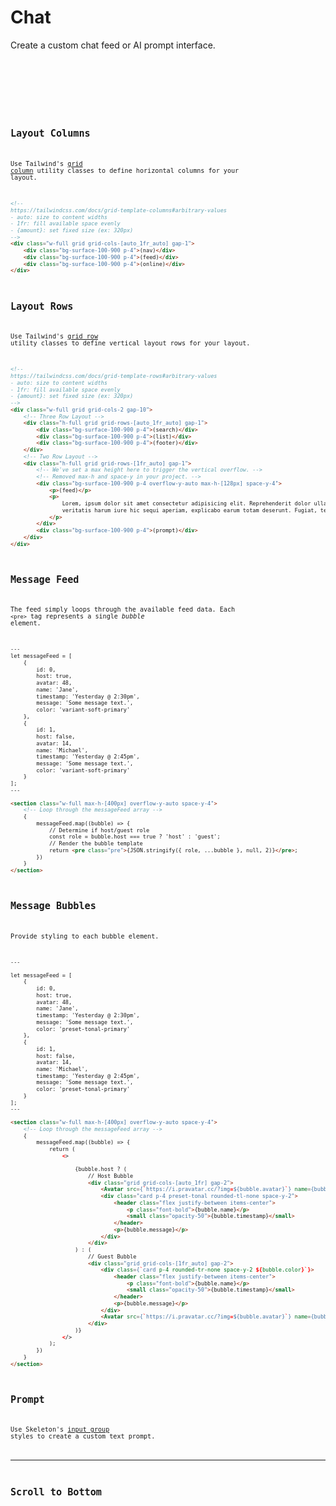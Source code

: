 # Chat
Create a custom chat feed or AI prompt interface.

<Preview client:visible>
	<Fragment slot="preview">
		<Example client:visible />
	</Fragment>
	<Fragment slot="codeReact">
		<Code code={`Coming soon...`} lang="tsx" />
	</Fragment>
	<Fragment slot="codeSvelte">
		<Code code={ExampleRaw} lang="svelte" />
	</Fragment>
</Preview>

## Layout Columns

Use Tailwind's [grid column](https://tailwindcss.com/docs/grid-template-columns) utility classes to define horizontal columns for your layout.

```html
<!--
https://tailwindcss.com/docs/grid-template-columns#arbitrary-values
- auto: size to content widths
- 1fr: fill available space evenly
- {amount}: set fixed size (ex: 320px)
-->
<div class="w-full grid grid-cols-[auto_1fr_auto] gap-1">
	<div class="bg-surface-100-900 p-4">(nav)</div>
	<div class="bg-surface-100-900 p-4">(feed)</div>
	<div class="bg-surface-100-900 p-4">(online)</div>
</div>

```

## Layout Rows

Use Tailwind's [grid row](https://tailwindcss.com/docs/grid-template-rows) utility classes to define vertical layout rows for your layout.

```html
<!--
https://tailwindcss.com/docs/grid-template-rows#arbitrary-values
- auto: size to content widths
- 1fr: fill available space evenly
- {amount}: set fixed size (ex: 320px)
-->
<div class="w-full grid grid-cols-2 gap-10">
	<!-- Three Row Layout -->
	<div class="h-full grid grid-rows-[auto_1fr_auto] gap-1">
		<div class="bg-surface-100-900 p-4">(search)</div>
		<div class="bg-surface-100-900 p-4">(list)</div>
		<div class="bg-surface-100-900 p-4">(footer)</div>
	</div>
	<!-- Two Row Layout -->
	<div class="h-full grid grid-rows-[1fr_auto] gap-1">
		<!-- We've set a max height here to trigger the vertical overflow. -->
		<!-- Removed max-h and space-y in your project. -->
		<div class="bg-surface-100-900 p-4 overflow-y-auto max-h-[128px] space-y-4">
			<p>(feed)</p>
			<p>
				Lorem, ipsum dolor sit amet consectetur adipisicing elit. Reprehenderit dolor ullam, qui et itaque quam distinctio dicta nostrum
				veritatis harum iure hic sequi aperiam, explicabo earum totam deserunt. Fugiat, temporibus.
			</p>
		</div>
		<div class="bg-surface-100-900 p-4">(prompt)</div>
	</div>
</div>

```

## Message Feed

The feed simply loops through the available feed data. Each `<pre>` tag represents a single _bubble_ element.

```html
---
let messageFeed = [
	{
		id: 0,
		host: true,
		avatar: 48,
		name: 'Jane',
		timestamp: 'Yesterday @ 2:30pm',
		message: 'Some message text.',
		color: 'variant-soft-primary'
	},
	{
		id: 1,
		host: false,
		avatar: 14,
		name: 'Michael',
		timestamp: 'Yesterday @ 2:45pm',
		message: 'Some message text.',
		color: 'variant-soft-primary'
	}
];
---

<section class="w-full max-h-[400px] overflow-y-auto space-y-4">
	<!-- Loop through the messageFeed array -->
	{
		messageFeed.map((bubble) => {
			// Determine if host/guest role
			const role = bubble.host === true ? 'host' : 'guest';
			// Render the bubble template
			return <pre class="pre">{JSON.stringify({ role, ...bubble }, null, 2)}</pre>;
		})
	}
</section>

```

## Message Bubbles

Provide styling to each bubble element.

```html
---

let messageFeed = [
	{
		id: 0,
		host: true,
		avatar: 48,
		name: 'Jane',
		timestamp: 'Yesterday @ 2:30pm',
		message: 'Some message text.',
		color: 'preset-tonal-primary'
	},
	{
		id: 1,
		host: false,
		avatar: 14,
		name: 'Michael',
		timestamp: 'Yesterday @ 2:45pm',
		message: 'Some message text.',
		color: 'preset-tonal-primary'
	}
];
---

<section class="w-full max-h-[400px] overflow-y-auto space-y-4">
	<!-- Loop through the messageFeed array -->
	{
		messageFeed.map((bubble) => {
			return (
				<>
					
					{bubble.host ? (
						// Host Bubble
						<div class="grid grid-cols-[auto_1fr] gap-2">
							<Avatar src={`https://i.pravatar.cc/?img=${bubble.avatar}`} name={bubble.name} size="size-12" />
							<div class="card p-4 preset-tonal rounded-tl-none space-y-2">
								<header class="flex justify-between items-center">
									<p class="font-bold">{bubble.name}</p>
									<small class="opacity-50">{bubble.timestamp}</small>
								</header>
								<p>{bubble.message}</p>
							</div>
						</div>
					) : (
						// Guest Bubble
						<div class="grid grid-cols-[1fr_auto] gap-2">
							<div class={`card p-4 rounded-tr-none space-y-2 ${bubble.color}`}>
								<header class="flex justify-between items-center">
									<p class="font-bold">{bubble.name}</p>
									<small class="opacity-50">{bubble.timestamp}</small>
								</header>
								<p>{bubble.message}</p>
							</div>
							<Avatar src={`https://i.pravatar.cc/?img=${bubble.avatar}`} name={bubble.name} size="size-12" />
						</div>
					)}
				</>
			);
		})
	}
</section>

```

## Prompt

Use Skeleton's [input group](/docs/tailwind/forms#groups) styles to create a custom text prompt.

---

## Scroll to Bottom
